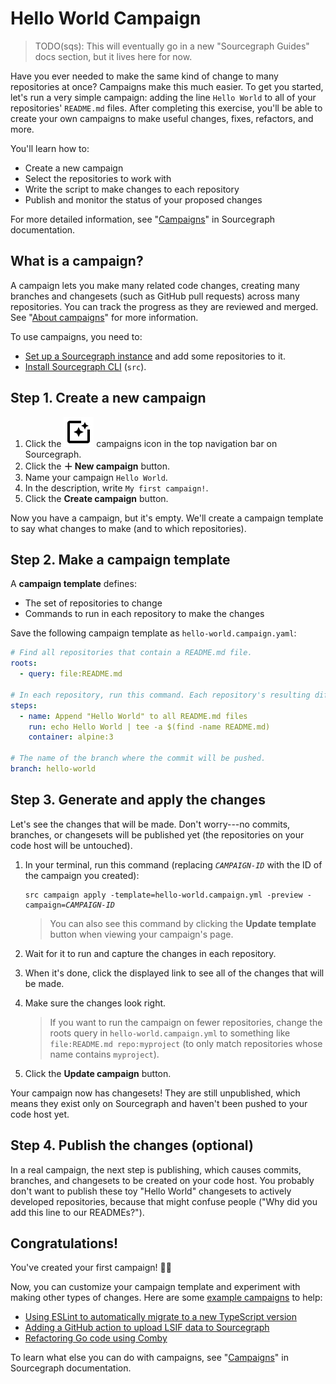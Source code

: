 # Hello World Campaign

> TODO(sqs): This will eventually go in a new "Sourcegraph Guides" docs section, but it lives here for now.

Have you ever needed to make the same kind of change to many repositories at once? Campaigns make this much easier. To get you started, let's run a very simple campaign: adding the line `Hello World` to all of your repositories' `README.md` files. After completing this exercise, you'll be able to create your own campaigns to make useful changes, fixes, refactors, and more.

You'll learn how to:

- Create a new campaign
- Select the repositories to work with
- Write the script to make changes to each repository
- Publish and monitor the status of your proposed changes

For more detailed information, see "[Campaigns](index.md)" in Sourcegraph documentation.

## What is a campaign?

A campaign lets you make many related code changes, creating many branches and changesets (such as GitHub pull requests) across many repositories. You can track the progress as they are reviewed and merged. See "[About campaigns](index.md#about-campaigns)" for more information.

To use campaigns, you need to:

- [Set up a Sourcegraph instance](../../index.md#quickstart) and add some repositories to it.
- [Install Sourcegraph CLI](https://github.com/sourcegraph/src-cli) (`src`).

## Step 1. Create a new campaign

<!-- TODO(sqs): keep these steps in sync with index.md#creating-a-new-campaign -->

1. Click the <img src="campaigns-icon.svg" alt="Campaigns icon" /> campaigns icon in the top navigation bar on Sourcegraph.
1. Click the **＋ New campaign** button.
1. Name your campaign `Hello World`.
1. In the description, write `My first campaign!`.
1. Click the **Create campaign** button.

Now you have a campaign, but it's empty. We'll create a campaign template to say what changes to make (and to which repositories).

## Step 2. Make a campaign template

A **campaign template** defines:

- The set of repositories to change
- Commands to run in each repository to make the changes

Save the following campaign template as `hello-world.campaign.yaml`:

``` yaml
# Find all repositories that contain a README.md file.
roots:
  - query: file:README.md

# In each repository, run this command. Each repository's resulting diff is captured.
steps:
  - name: Append "Hello World" to all README.md files
    run: echo Hello World | tee -a $(find -name README.md)
    container: alpine:3

# The name of the branch where the commit will be pushed.
branch: hello-world
```

## Step 3. Generate and apply the changes

Let's see the changes that will be made. Don't worry---no commits, branches, or changesets will be published yet (the repositories on your code host will be untouched).

1. In your terminal, run this command (replacing <code><em>CAMPAIGN-ID</em></code> with the ID of the campaign you created):

    <pre><code>src campaign apply -template=hello-world.campaign.yml -preview -campaign=<em>CAMPAIGN-ID</em></code></pre>
    
    > You can also see this command by clicking the **Update template** button when viewing your campaign's page.
1. Wait for it to run and capture the changes in each repository.
1. When it's done, click the displayed link to see all of the changes that will be made.
1. Make sure the changes look right.

    > If you want to run the campaign on fewer repositories, change the roots query in `hello-world.campaign.yml` to something like `file:README.md repo:myproject` (to only match repositories whose name contains `myproject`).
1. Click the **Update campaign** button.

Your campaign now has changesets! They are still unpublished, which means they exist only on Sourcegraph and haven't been pushed to your code host yet.

## Step 4. Publish the changes (optional)

In a real campaign, the next step is publishing, which causes commits, branches, and changesets to be created on your code host. You probably don't want to publish these toy "Hello World" changesets to actively developed repositories, because that might confuse people ("Why did you add this line to our READMEs?").

## Congratulations!

You've created your first campaign! 🎉🎉

Now, you can customize your campaign template and experiment with making other types of changes. Here are some [example campaigns](examples/index.md) to help:

- [Using ESLint to automatically migrate to a new TypeScript version](examples/eslint_typescript_version.md)
- [Adding a GitHub action to upload LSIF data to Sourcegraph](examples/lsif_action.md)
- [Refactoring Go code using Comby](examples/refactor_go_comby.md)

To learn what else you can do with campaigns, see "[Campaigns](index.md)" in Sourcegraph documentation.
